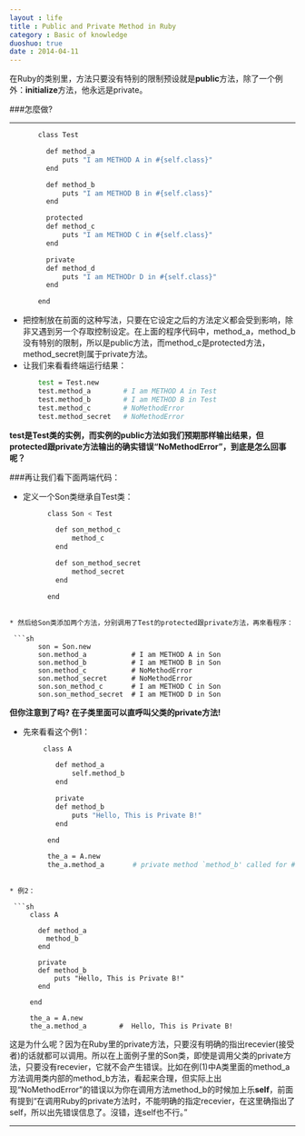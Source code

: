 ```yaml
---
layout : life
title : Public and Private Method in Ruby
category : Basic of knowledge
duoshuo: true
date : 2014-04-11
---
```

>
在Ruby的类别里，方法只要没有特别的限制预设就是**public**方法，除了一个例外：**initialize**方法，他永远是private。

<!-- more -->

###怎麼做?
******

 ```sh
        class Test

          def method_a
              puts "I am METHOD A in #{self.class}"
          end

          def method_b
              puts "I am METHOD B in #{self.class}"
          end

          protected
          def method_c
              puts "I am METHOD C in #{self.class}"
          end

          private
          def method_d
              puts "I am METHODr D in #{self.class}"
          end

        end
 ```

 >
* 把控制放在前面的这种写法，只要在它设定之后的方法定义都会受到影响，除非又遇到另一个存取控制设定。在上面的程序代码中，method_a，method_b没有特别的限制，所以是public方法，而method_c是protected方法，method_secret則属于private方法。
 * 让我们来看看终端运行结果：

 ```sh
        test = Test.new
        test.method_a        # I am METHOD A in Test
        test.method_b        # I am METHOD B in Test
        test.method_c        # NoMethodError
        test.method_secret   # NoMethodError
 ```


 **test是Test类的实例，而实例的public方法如我们预期那样输出结果，但protected跟private方法输出的确实错误“NoMethodError”，到底是怎么回事呢？**


###再让我们看下面两端代码：

* 定义一个Son类继承自Test类：

  ```sh
        class Son < Test

          def son_method_c
              method_c
          end

          def son_method_secret
              method_secret
          end

        end
 ```

* 然后给Son类添加两个方法，分别调用了Test的protected跟private方法，再來看程序：

  ```sh
        son = Son.new
        son.method_a           # I am METHOD A in Son
        son.method_b           # I am METHOD B in Son
        son.method_c           # NoMethodError
        son.method_secret      # NoMethodError
        son.son_method_c       # I am METHOD C in Son
        son.son_method_secret  # I am METHOD D in Son
 ```

>
**但你注意到了吗? 在子类里面可以直呼叫父类的private方法!**

* 先來看看这个例1：

  ```sh
       class A

          def method_a
              self.method_b
          end

          private
          def method_b
              puts "Hello, This is Private B!"
          end

        end

        the_a = A.new
        the_a.method_a       # private method `method_b' called for #<A:0x832778(NoMethodError)
 ```

 * 例2：

  ```sh
      class A

        def method_a
          method_b
        end

        private
        def method_b
            puts "Hello, This is Private B!"
        end

      end

      the_a = A.new
      the_a.method_a        #  Hello, This is Private B!
 ```

 >
这是为什么呢？因为在Ruby里的private方法，只要沒有明确的指出recevier(接受者)的话就都可以调用。所以在上面例子里的Son类，即使是调用父类的private方法，只要没有recevier，它就不会产生错误。比如在例(1)中A类里面的method_a方法调用类内部的method_b方法，看起来合理，但实际上出现“NoMethodError”的错误以为你在调用方法method_b的时候加上乐**self**，前面有提到“在调用Ruby的private方法时，不能明确的指定recevier，在这里确指出了self，所以出先错误信息了。沒错，连self也不行。”

******


